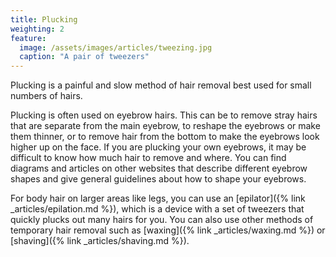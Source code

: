 ```yaml
---
title: Plucking
weighting: 2
feature:
  image: /assets/images/articles/tweezing.jpg
  caption: "A pair of tweezers"
---
```


Plucking is a painful and slow method of hair removal best used for small numbers of hairs.

Plucking is often used on eyebrow hairs. This can be to remove stray hairs that are separate from the main eyebrow, to reshape the eyebrows or make them thinner, or to remove hair from the bottom to make the eyebrows look higher up on the face. If you are plucking your own eyebrows, it may be difficult to know how much hair to remove and where. You can find diagrams and articles on other websites that describe different eyebrow shapes and give general guidelines about how to shape your eyebrows.

For body hair on larger areas like legs, you can use an [epilator]({% link _articles/epilation.md %}), which is a device with a set of tweezers that quickly plucks out many hairs for you. You can also use other methods of temporary hair removal such as [waxing]({% link _articles/waxing.md %}) or [shaving]({% link _articles/shaving.md %}).